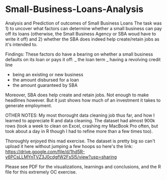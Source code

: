 # Small-Business-Loans-Analysis
Analysis and Prediction of outcomes of Small Business Loans
The task was 1) to uncover what factors can determine whether a small business can pay off its loans (otherwise, the Small Business Agency or SBA woud have to write it off) and 2) whether the SBA does indeed help create/retain jobs as it's intended to.

Findings:
These factors do have a bearing on whether a small business defaults on its loan or pays it off:
_ the loan term
_ having a revolving credit line
- being an existing or new business
- the amount disbursed for a loan
- the amount guaranteed by SBA 

Moreover, SBA does help create and retain jobs. Not enough to make headlines however. 
But it just shows how much of an investment it takes to generate employment.

OTHER NOTES: 
My most thorought data cleaning job thus far, and how I learned to appreciate R and data cleaning. The dataset had almost 900k rows (took a week to clean on Excel, crashing my MacBook Pro often, but took about a day in R though I had to refine more than a few times too). 

Thoroughly enjoyed this mad exercise. The dataset is pretty big so can't upload it here without jumping a few hoops so here's the link: https://drive.google.com/file/d/1hd5R-y6PCsLLMYnTVZ3J0cdgfW2Fs5l5/view?usp=sharing

Please see PDF for the visualizations, learnings and conclusions, and the R file for this extremely OC exercise. 
